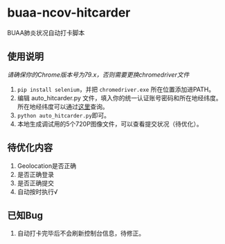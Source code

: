 # buaa-ncov-hitcarder

BUAA肺炎状况自动打卡脚本

## 使用说明

*请确保你的Chrome版本号为79.x，否则需要更换chromedriver文件*
1. `pip install selenium`，并把 `chromedriver.exe` 所在位置添加进PATH。
2. 编辑 auto_hitcarder.py 文件，填入你的统一认证账号密码和所在地经纬度。所在地经纬度可以通过[这里](https://jingweidu.51240.com/)查询。
3. `python auto_hitcarder.py`即可。
4. 本地生成调试用的5个720P图像文件，可以查看提交状况（待优化）。

## 待优化内容

1. Geolocation是否正确
2. 是否正确登录
3. 是否正确提交
4. 自动按时执行√

## 已知Bug

1. 自动打卡完毕后不会刷新控制台信息，待修正。

